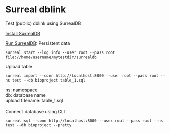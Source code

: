 # Surreal dblink
Test (public) dblink using SurrealDB


[Install SurrealDB](https://surrealdb.com/docs/start/installation)

[Run SurrealDB](https://surrealdb.com/docs/start): Persistent data
```
surreal start --log info --user root --pass root file://home/username/mytestdir/surrealdb
```
Upload table
```
surreal import --conn http://localhost:8000 --user root --pass root --ns test --db bioproject table_1.sql
```
ns: namespace <br>
db: database name <br>
upload filename: table_1.sql <br>
<br>
Connect database using CLI
```
surreal sql --conn http://localhost:8000 --user root --pass root --ns test --db bioproject --pretty
```

